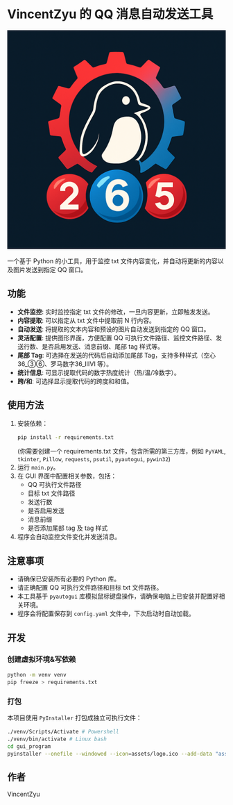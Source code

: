 # VincentZyu 的 QQ 消息自动发送工具
![logo](gui_program/assets/logo.png)


一个基于 Python 的小工具，用于监控 txt 文件内容变化，并自动将更新的内容以及图片发送到指定 QQ 窗口。

## 功能

*   **文件监控**: 实时监控指定 txt 文件的修改，一旦内容更新，立即触发发送。
*   **内容提取**: 可以指定从 txt 文件中提取前 N 行内容。
*   **自动发送**: 将提取的文本内容和预设的图片自动发送到指定的 QQ 窗口。
*   **灵活配置**: 提供图形界面，方便配置 QQ 可执行文件路径、监控文件路径、发送行数、是否启用发送、消息前缀、尾部 tag 样式等。
*   **尾部 Tag**: 可选择在发送的代码后自动添加尾部 Tag，支持多种样式（空心36_③⑥、罗马数字36_ⅢⅥ 等）。
*   **统计信息**: 可显示提取代码的数字热度统计（热/温/冷数字）。
*   **跨/和**: 可选择显示提取代码的跨度和和值。

## 使用方法

1.  安装依赖：
    ```bash
    pip install -r requirements.txt
    ```
    (你需要创建一个 requirements.txt 文件，包含所需的第三方库，例如 `PyYAML`, `tkinter`, `Pillow`, `requests`, `psutil`, `pyautogui`, `pywin32`)
2.  运行 `main.py`。
3.  在 GUI 界面中配置相关参数，包括：
    *   QQ 可执行文件路径
    *   目标 txt 文件路径
    *   发送行数
    *   是否启用发送
    *   消息前缀
    *   是否添加尾部 tag 及 tag 样式
4.  程序会自动监控文件变化并发送消息。

## 注意事项

*   请确保已安装所有必要的 Python 库。
*   请正确配置 QQ 可执行文件路径和目标 txt 文件路径。
*   本工具基于 `pyautogui` 库模拟鼠标键盘操作，请确保电脑上已安装并配置好相关环境。
*   程序会将配置保存到 `config.yaml` 文件中，下次启动时自动加载。

## 开发

### 创建虚拟环境&写依赖
```bash
python -m venv venv
pip freeze > requirements.txt
```

### 打包

本项目使用 `PyInstaller` 打包成独立可执行文件：

```bash
./venv/Scripts/Activate # Powershell
./venv/bin/activate # Linux bash
cd gui_program
pyinstaller --onefile --windowed --icon=assets/logo.ico --add-data "assets/logo.png;assets" --name=20250720v3_检测txt变化发旧版qq河内五分彩 main.py
```

## 作者

VincentZyu